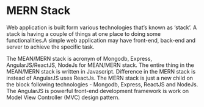 # MERN Stack
  Web application is built form various technologies that’s known as ‘stack’. A stack is having a couple of things at one place to doing some functionalities.A simple web application may have front-end, back-end and server to achieve the specific task.

  The MEAN/MERN stack is acronym of Mongodb, Express, AngularJS/ReactJS, NodeJs for MEAN/MERN stack. The entire thing in the MEAN/MERN stack is written in Javascript. Difference in the MERN stack is instead of AngularJS uses ReactJs. The MERN stack is just a new child on the block following technologies - Mongodb, Express, ReactJS and NodeJs.
  The AngularJS is powerful front-end development framework is work on Model View Controller (MVC) design pattern.





